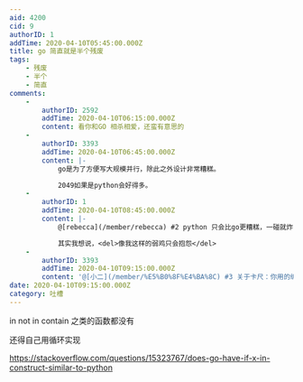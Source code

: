 ```yaml
---
aid: 4200
cid: 9
authorID: 1
addTime: 2020-04-10T05:45:00.000Z
title: go 简直就是半个残废
tags:
    - 残废
    - 半个
    - 简直
comments:
    -
        authorID: 2592
        addTime: 2020-04-10T06:15:00.000Z
        content: 看你和GO 相杀相爱，还蛮有意思的
    -
        authorID: 3393
        addTime: 2020-04-10T06:45:00.000Z
        content: |-
            go是为了方便写大规模并行，除此之外设计非常糟糕。

            2049如果是python会好得多。
    -
        authorID: 1
        addTime: 2020-04-10T08:45:00.000Z
        content: |-
            @[rebecca](/member/rebecca) #2 python 只会比go更糟糕，一碰就炸的依赖，写个代码还要带游标卡尺。

            其实我想说，<del>像我这样的弱鸡只会抱怨</del>
    -
        authorID: 3393
        addTime: 2020-04-10T09:15:00.000Z
        content: '@[小二](/member/%E5%B0%8F%E4%BA%8C) #3 关于卡尺：你用的编辑器不对。'
date: 2020-04-10T09:15:00.000Z
category: 吐槽
---
```


in not in contain 之类的函数都没有

还得自己用循环实现

https://stackoverflow.com/questions/15323767/does-go-have-if-x-in-construct-similar-to-python
